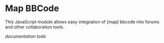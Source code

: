# Map BBCode

This JavaScript module allows easy integration of [map] bbcode into forums and other collaboration tools.

*documentation todo*
